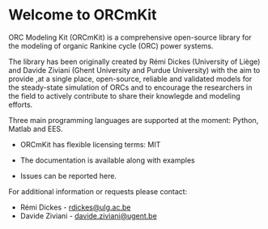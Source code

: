 Welcome to ORCmKit
====================

ORC Modeling Kit (ORCmKit) is a comprehensive open-source library for the modeling of organic Rankine cycle (ORC) power systems.

The library has been originally created by Rémi Dickes (University of Liège) and Davide Ziviani (Ghent University and Purdue University) with the aim to provide ,at a single place, open-source, reliable and validated models for the steady-state simulation of ORCs and to encourage the researchers in the field to actively contribute to share their knowlegde and modeling efforts.

Three main programming languages are supported at the moment: Python, Matlab and EES.

* ORCmKit has flexible licensing terms: MIT

* The documentation is available along with examples

* Issues can be reported here.

For additional information or requests please contact:
* Rémi Dickes - rdickes@ulg.ac.be
* Davide Ziviani - davide.ziviani@ugent.be
